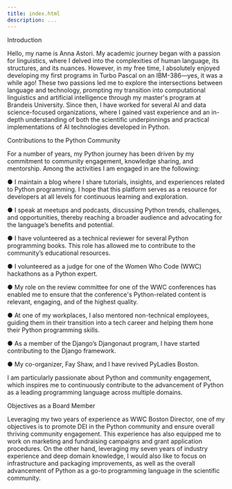```yaml
---
title: index.html
description: ...
---
```


Introduction


Hello, my name is Anna Astori. My academic journey began with a passion for linguistics, where I delved into the complexities of human language, its structures, and its nuances. However, in my free time, I absolutely enjoyed developing my first programs in Turbo Pascal on an IBM\-386—yes, it was a while ago! These two passions led me to explore the intersections between language and technology, prompting my transition into computational linguistics and artificial intelligence through my master's program at Brandeis University. Since then, I have worked for several AI and data science\-focused organizations, where I gained vast experience and an in\-depth understanding of both the scientific underpinnings and practical implementations of AI technologies developed in Python.


Contributions to the Python Community


For a number of years, my Python journey has been driven by my commitment to community engagement, knowledge sharing, and mentorship. Among the activities I am engaged in are the following:


● I maintain a blog where I share tutorials, insights, and experiences related to Python programming. I hope that this platform serves as a resource for developers at all levels for continuous learning and exploration.


● I speak at meetups and podcasts, discussing Python trends, challenges, and opportunities, thereby reaching a broader audience and advocating for the language’s benefits and potential.


● I have volunteered as a technical reviewer for several Python programming books. This role has allowed me to contribute to the community’s educational resources.


● I volunteered as a judge for one of the Women Who Code (WWC) hackathons as a Python expert.


● My role on the review committee for one of the WWC conferences has enabled me to ensure that the conference's Python\-related content is relevant, engaging, and of the highest quality.


● At one of my workplaces, I also mentored non\-technical employees, guiding them in their transition into a tech career and helping them hone their Python programming skills.


● As a member of the Django’s Djangonaut program, I have started contributing to the Django framework.


● My co\-organizer, Fay Shaw, and I have revived PyLadies Boston.


I am particularly passionate about Python and community engagement, which inspires me to continuously contribute to the advancement of Python as a leading programming language across multiple domains.


Objectives as a Board Member


Leveraging my two years of experience as WWC Boston Director, one of my objectives is to promote DEI in the Python community and ensure overall thriving community engagement. This experience has also equipped me to work on marketing and fundraising campaigns and grant application procedures.
 On the other hand, leveraging my seven years of industry experience and deep domain knowledge, I would also like to focus on infrastructure and packaging improvements, as well as the overall advancement of Python as a go\-to programming language in the scientific community.


